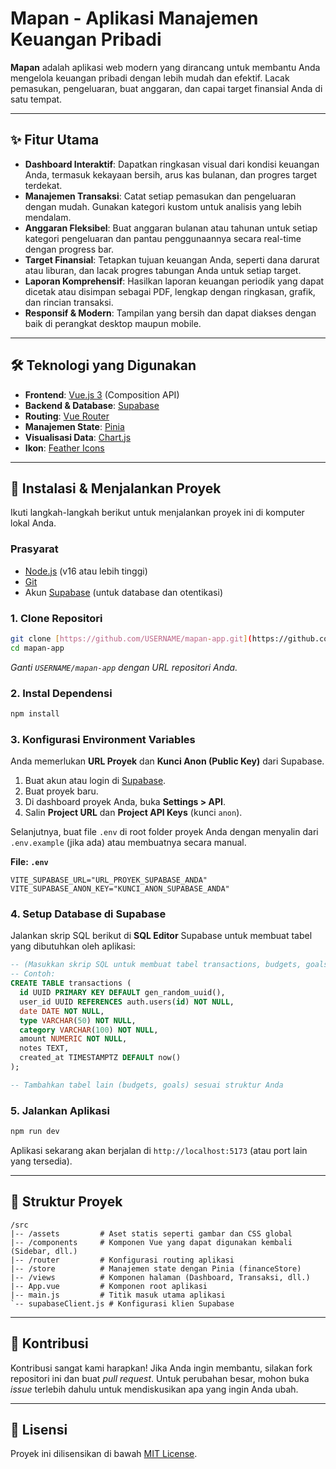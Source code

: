 

# Mapan - Aplikasi Manajemen Keuangan Pribadi

**Mapan** adalah aplikasi web modern yang dirancang untuk membantu Anda mengelola keuangan pribadi dengan lebih mudah dan efektif. Lacak pemasukan, pengeluaran, buat anggaran, dan capai target finansial Anda di satu tempat.

---

## ✨ Fitur Utama

-   **Dashboard Interaktif**: Dapatkan ringkasan visual dari kondisi keuangan Anda, termasuk kekayaan bersih, arus kas bulanan, dan progres target terdekat.
-   **Manajemen Transaksi**: Catat setiap pemasukan dan pengeluaran dengan mudah. Gunakan kategori kustom untuk analisis yang lebih mendalam.
-   **Anggaran Fleksibel**: Buat anggaran bulanan atau tahunan untuk setiap kategori pengeluaran dan pantau penggunaannya secara real-time dengan progress bar.
-   **Target Finansial**: Tetapkan tujuan keuangan Anda, seperti dana darurat atau liburan, dan lacak progres tabungan Anda untuk setiap target.
-   **Laporan Komprehensif**: Hasilkan laporan keuangan periodik yang dapat dicetak atau disimpan sebagai PDF, lengkap dengan ringkasan, grafik, dan rincian transaksi.
-   **Responsif & Modern**: Tampilan yang bersih dan dapat diakses dengan baik di perangkat desktop maupun mobile.

---

## 🛠️ Teknologi yang Digunakan

-   **Frontend**: [Vue.js 3](https://vuejs.org/) (Composition API)
-   **Backend & Database**: [Supabase](https://supabase.io/)
-   **Routing**: [Vue Router](https://router.vuejs.org/)
-   **Manajemen State**: [Pinia](https://pinia.vuejs.org/)
-   **Visualisasi Data**: [Chart.js](https://www.chartjs.org/)
-   **Ikon**: [Feather Icons](https://feathericons.com/)

---

## 🚀 Instalasi & Menjalankan Proyek

Ikuti langkah-langkah berikut untuk menjalankan proyek ini di komputer lokal Anda.

### Prasyarat

-   [Node.js](https://nodejs.org/en/) (v16 atau lebih tinggi)
-   [Git](https://git-scm.com/)
-   Akun [Supabase](https://supabase.io/) (untuk database dan otentikasi)

### 1. Clone Repositori

```bash
git clone [https://github.com/USERNAME/mapan-app.git](https://github.com/USERNAME/mapan-app.git)
cd mapan-app
````

*Ganti `USERNAME/mapan-app` dengan URL repositori Anda.*

### 2\. Instal Dependensi

```bash
npm install
```

### 3\. Konfigurasi Environment Variables

Anda memerlukan **URL Proyek** dan **Kunci Anon (Public Key)** dari Supabase.

1.  Buat akun atau login di [Supabase](https://supabase.io/).
2.  Buat proyek baru.
3.  Di dashboard proyek Anda, buka **Settings \> API**.
4.  Salin **Project URL** dan **Project API Keys** (kunci `anon`).

Selanjutnya, buat file `.env` di root folder proyek Anda dengan menyalin dari `.env.example` (jika ada) atau membuatnya secara manual.

**File: `.env`**

```
VITE_SUPABASE_URL="URL_PROYEK_SUPABASE_ANDA"
VITE_SUPABASE_ANON_KEY="KUNCI_ANON_SUPABASE_ANDA"
```

### 4\. Setup Database di Supabase

Jalankan skrip SQL berikut di **SQL Editor** Supabase untuk membuat tabel yang dibutuhkan oleh aplikasi:

```sql
-- (Masukkan skrip SQL untuk membuat tabel transactions, budgets, goals, dll. di sini)
-- Contoh:
CREATE TABLE transactions (
  id UUID PRIMARY KEY DEFAULT gen_random_uuid(),
  user_id UUID REFERENCES auth.users(id) NOT NULL,
  date DATE NOT NULL,
  type VARCHAR(50) NOT NULL,
  category VARCHAR(100) NOT NULL,
  amount NUMERIC NOT NULL,
  notes TEXT,
  created_at TIMESTAMPTZ DEFAULT now()
);

-- Tambahkan tabel lain (budgets, goals) sesuai struktur Anda
```

### 5\. Jalankan Aplikasi

```bash
npm run dev
```

Aplikasi sekarang akan berjalan di `http://localhost:5173` (atau port lain yang tersedia).

-----

## 📂 Struktur Proyek

```
/src
|-- /assets         # Aset statis seperti gambar dan CSS global
|-- /components     # Komponen Vue yang dapat digunakan kembali (Sidebar, dll.)
|-- /router         # Konfigurasi routing aplikasi
|-- /store          # Manajemen state dengan Pinia (financeStore)
|-- /views          # Komponen halaman (Dashboard, Transaksi, dll.)
|-- App.vue         # Komponen root aplikasi
|-- main.js         # Titik masuk utama aplikasi
`-- supabaseClient.js # Konfigurasi klien Supabase
```

-----

## 🤝 Kontribusi

Kontribusi sangat kami harapkan\! Jika Anda ingin membantu, silakan fork repositori ini dan buat *pull request*. Untuk perubahan besar, mohon buka *issue* terlebih dahulu untuk mendiskusikan apa yang ingin Anda ubah.

-----

## 📄 Lisensi

Proyek ini dilisensikan di bawah [MIT License](LICENSE.md).

```
```
